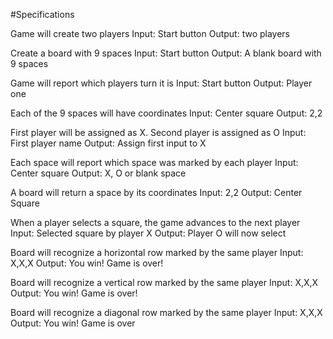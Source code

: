 #Specifications

Game will create two players
Input: Start button
Output: two players

Create a board with 9 spaces
Input: Start button
Output: A blank board with 9 spaces

Game will report which players turn it is
Input: Start button
Output: Player one

Each of the 9 spaces will have coordinates
Input: Center square
Output: 2,2

First player will be assigned as X. Second player is assigned as O
Input: First player name
Output: Assign first input to X

Each space will report which space was marked by each player
Input: Center square
Output: X, O or blank space

A board will return a space by its coordinates
Input: 2,2
Output: Center Square

When a player selects a square, the game advances to the next player
Input: Selected square by player X
Output: Player O will now select

Board will recognize a horizontal row marked by the same player
Input: X,X,X
Output: You win! Game is over!

Board will recognize a vertical row marked by the same player
Input: X,X,X
Output: You win! Game is over!

Board will recognize a diagonal row marked by the same player
Input: X,X,X
Output: You win! Game is over
